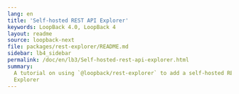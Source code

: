 ```yaml
---
lang: en
title: 'Self-hosted REST API Explorer'
keywords: LoopBack 4.0, LoopBack 4
layout: readme
source: loopback-next
file: packages/rest-explorer/README.md
sidebar: lb4_sidebar
permalink: /doc/en/lb3/Self-hosted-rest-api-explorer.html
summary:
  A tutorial on using `@loopback/rest-explorer` to add a self-hosted REST API
  Explorer
---
```

